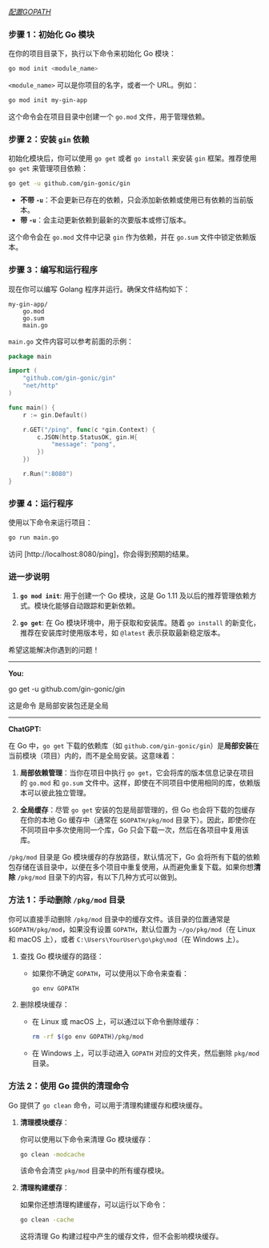 [*配置GOPATH*](https://www.topgoer.com/%E5%BC%80%E5%8F%91%E7%8E%AF%E5%A2%83/%E9%85%8D%E7%BD%AEgopath.html)

### 步骤 1：初始化 Go 模块

在你的项目目录下，执行以下命令来初始化 Go 模块：

```bash
go mod init <module_name>
```

`<module_name>` 可以是你项目的名字，或者一个 URL。例如：

```bash
go mod init my-gin-app
```

这个命令会在项目目录中创建一个 `go.mod` 文件，用于管理依赖。

### 步骤 2：安装 `gin` 依赖

初始化模块后，你可以使用 `go get` 或者 `go install` 来安装 `gin` 框架。推荐使用 `go get` 来管理项目依赖：

```bash
go get -u github.com/gin-gonic/gin
```

* **不带 `-u`**：不会更新已存在的依赖，只会添加新依赖或使用已有依赖的当前版本。
* **带 `-u`**：会主动更新依赖到最新的次要版本或修订版本。

这个命令会在 `go.mod` 文件中记录 `gin` 作为依赖，并在 `go.sum` 文件中锁定依赖版本。

### 步骤 3：编写和运行程序

现在你可以编写 Golang 程序并运行。确保文件结构如下：

```plaintext
my-gin-app/
    go.mod
    go.sum
    main.go
```

`main.go` 文件内容可以参考前面的示例：

```go
package main

import (
    "github.com/gin-gonic/gin"
    "net/http"
)

func main() {
    r := gin.Default()

    r.GET("/ping", func(c *gin.Context) {
        c.JSON(http.StatusOK, gin.H{
            "message": "pong",
        })
    })

    r.Run(":8080")
}
```

### 步骤 4：运行程序

使用以下命令来运行项目：

```bash
go run main.go
```

访问 [http://localhost:8080/ping]，你会得到预期的结果。

### 进一步说明

1. **`go mod init`**: 用于创建一个 Go 模块，这是 Go 1.11 及以后的推荐管理依赖方式。模块化能够自动跟踪和更新依赖。
    
2. **`go get`**: 在 Go 模块环境中，用于获取和安装库。随着 `go install` 的新变化，推荐在安装库时使用版本号，如 `@latest` 表示获取最新稳定版本。
    

希望这能解决你遇到的问题！

* * *

**You:**

go get -u github.com/gin-gonic/gin

这是命令 是局部安装包还是全局

* * *

**ChatGPT:**

在 Go 中，`go get` 下载的依赖库（如 `github.com/gin-gonic/gin`）是**局部安装**在当前模块（项目）内的，而不是全局安装。这意味着：

1. **局部依赖管理**：当你在项目中执行 `go get`，它会将库的版本信息记录在项目的 `go.mod` 和 `go.sum` 文件中。这样，即使在不同项目中使用相同的库，依赖版本可以彼此独立管理。
    
2. **全局缓存**：尽管 `go get` 安装的包是局部管理的，但 Go 也会将下载的包缓存在你的本地 Go 缓存中（通常在 `$GOPATH/pkg/mod` 目录下）。因此，即使你在不同项目中多次使用同一个库，Go 只会下载一次，然后在各项目中复用该库。

`/pkg/mod` 目录是 Go 模块缓存的存放路径，默认情况下，Go 会将所有下载的依赖包存储在该目录中，以便在多个项目中重复使用，从而避免重复下载。如果你想**清除** `/pkg/mod` 目录下的内容，有以下几种方式可以做到。

### 方法 1：手动删除 `/pkg/mod` 目录

你可以直接手动删除 `/pkg/mod` 目录中的缓存文件。该目录的位置通常是 `$GOPATH/pkg/mod`，如果没有设置 `GOPATH`，默认位置为 `~/go/pkg/mod`（在 Linux 和 macOS 上），或者 `C:\Users\YourUser\go\pkg\mod`（在 Windows 上）。

1. 查找 Go 模块缓存的路径：
    
    * 如果你不确定 `GOPATH`，可以使用以下命令来查看：
        
        ```bash
        go env GOPATH
        ```
        
2. 删除模块缓存：
    
    * 在 Linux 或 macOS 上，可以通过以下命令删除缓存：
        
        ```bash
        rm -rf $(go env GOPATH)/pkg/mod
        ```
        
    * 在 Windows 上，可以手动进入 `GOPATH` 对应的文件夹，然后删除 `pkg/mod` 目录。
        

### 方法 2：使用 Go 提供的清理命令

Go 提供了 `go clean` 命令，可以用于清理构建缓存和模块缓存。

1. **清理模块缓存**：
    
    你可以使用以下命令来清理 Go 模块缓存：
    
    ```bash
    go clean -modcache
    ```
    
    该命令会清空 `pkg/mod` 目录中的所有缓存模块。
    
2. **清理构建缓存**：
    
    如果你还想清理构建缓存，可以运行以下命令：
    
    ```bash
    go clean -cache
    ```
    
    这将清理 Go 构建过程中产生的缓存文件，但不会影响模块缓存。
